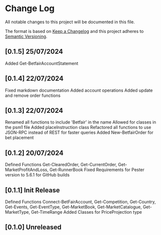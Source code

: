 # Change Log

All notable changes to this project will be documented in this file.

The format is based on [Keep a Changelog](http://keepachangelog.com/)
and this project adheres to [Semantic Versioning](http://semver.org/).

## [0.1.5] 25/07/2024

Added Get-BetfairAccountStatement

## [0.1.4] 22/07/2024

Fixed markdown documentation
Added account operations
Added update and remove order functions

## [0.1.3] 22/07/2024

Renamed all functions to include 'Betfair' in the name
Allowed for classes in the psm1 file
Added placeInstruction class
Refactored all functions to use JSON-RPC instead of REST for faster queries
Added New-BetfairOrder for bet placement

## [0.1.2] 20/07/2024

Defined Functions Get-ClearedOrder, Get-CurrentOrder, Get-MarketProfitAndLoss, Get-RunnerBook
Fixed Requirements for Pester version to 5.6.1 for GitHub builds

## [0.1.1] Init Release

Defined Functions Connect-BetFairAccount, Get-Competition, Get-Country, Get-Events, Get-EventType, Get-MarketBook, Get-MarketCatalogue, Get-MarketType, Get-TimeRange
Added Classes for PriceProjection type

## [0.1.0] Unreleased

